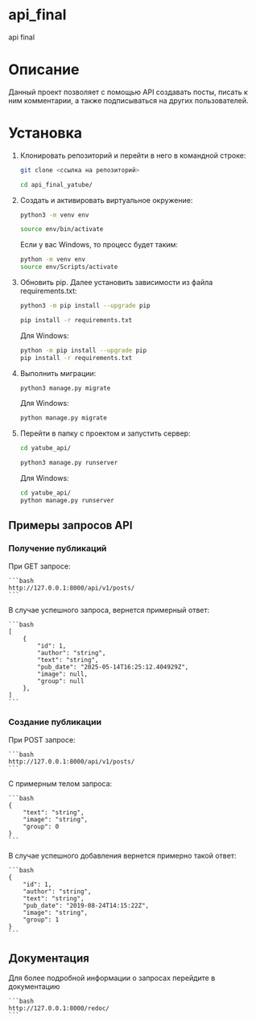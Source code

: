 # api_final
api final

# Описание
Данный проект позволяет с помощью API создавать посты, писать к ним комментарии, а также
подписываться на других пользователей.

# Установка
1. Клонировать репозиторий и перейти в него в командной строке:

    ```bash
    git clone <ссылка на репозиторий>

    cd api_final_yatube/
    ```

2. Cоздать и активировать виртуальное окружение:

    ```bash
    python3 -m venv env

    source env/bin/activate
    ```

    Если у вас Windows, то процесс будет таким:

    ```bash
    python -m venv env
    source env/Scripts/activate
    ```

3. Обновить pip. Далее установить зависимости из файла requirements.txt:

    ```bash
    python3 -m pip install --upgrade pip

    pip install -r requirements.txt
    ```

    Для Windows:

    ```bash
    python -m pip install --upgrade pip
    pip install -r requirements.txt
    ```

4. Выполнить миграции:

    ```bash
    python3 manage.py migrate
    ```

    Для Windows:

    ```bash
    python manage.py migrate
    ```

5. Перейти в папку с проектом и запустить сервер:

    ```bash
    cd yatube_api/

    python3 manage.py runserver
    ```

    Для Windows:

    ```bash
    cd yatube_api/
    python manage.py runserver
    ```

## Примеры запросов API

### Получение публикаций

При GET запросе:

    ```bash
    http://127.0.0.1:8000/api/v1/posts/
    ```

В случае успешного запроса, вернется примерный ответ:

    ```bash
    [
        {
            "id": 1,
            "author": "string",
            "text": "string",
            "pub_date": "2025-05-14T16:25:12.404929Z",
            "image": null,
            "group": null
        },
    ]
    ```

### Создание публикации

При POST запросе:

    ```bash
    http://127.0.0.1:8000/api/v1/posts/
    ```

С примерным телом запроса:

    ```bash
    {
        "text": "string",
        "image": "string",
        "group": 0
    }
    ```

В случае успешного добавления вернется примерно такой ответ:

    ```bash
    {
        "id": 1,
        "author": "string",
        "text": "string",
        "pub_date": "2019-08-24T14:15:22Z",
        "image": "string",
        "group": 1
    }
    ```

## Документация

Для более подробной информации о запросах перейдите в документацию

    ```bash
    http://127.0.0.1:8000/redoc/
    ```
